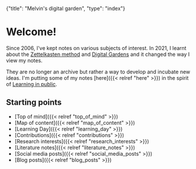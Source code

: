 {"title": "Melvin's digital garden", "type": "index"}

# Welcome!

Since 2006, I've kept notes on various subjects of interest. In 2021, I
learnt about the [Zettelkasten method](https://en.wikipedia.org/wiki/Zettelkasten) and [Digital
Gardens](https://maggieappleton.com/garden-history) and it changed the way I view my notes.

They are no longer an archive but rather a way to develop and incubate new ideas.
I'm putting some of my notes [here]({{< relref "here" >}}) in the spirit of
[Learning in public](https://www.swyx.io/learn-in-public/).

## Starting points
* [Top of mind]({{< relref "top_of_mind" >}})
* [Map of content]({{< relref "map_of_content" >}})
* [Learning Day]({{< relref "learning_day" >}})
* [Contributions]({{< relref "contributions" >}})
* [Research interests]({{< relref "research_interests" >}})
* [Literature notes]({{< relref "literature_notes" >}})
* [Social media posts]({{< relref "social_media_posts" >}})
* [Blog posts]({{< relref "blog_posts" >}})

